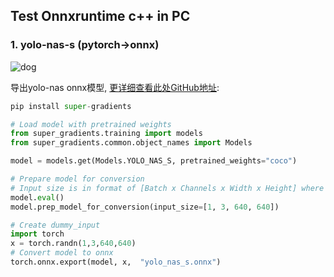 ## Test Onnxruntime c++ in PC

### 1. yolo-nas-s (pytorch->onnx)

![dog](/data/traffic_road_yolo-nas-s.jpg)

导出yolo-nas onnx模型, [更详细查看此处GitHub地址](https://github.com/Deci-AI/super-gradients):
```python
pip install super-gradients

# Load model with pretrained weights
from super_gradients.training import models
from super_gradients.common.object_names import Models

model = models.get(Models.YOLO_NAS_S, pretrained_weights="coco")

# Prepare model for conversion
# Input size is in format of [Batch x Channels x Width x Height] where 640 is the standard COCO dataset dimensions
model.eval()
model.prep_model_for_conversion(input_size=[1, 3, 640, 640])

# Create dummy_input
import torch
x = torch.randn(1,3,640,640)
# Convert model to onnx
torch.onnx.export(model, x,  "yolo_nas_s.onnx")
```
